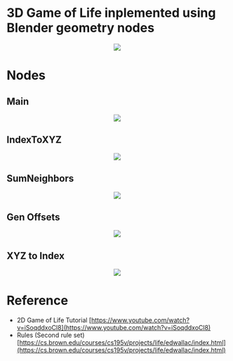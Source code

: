 # 3D Game of Life inplemented using Blender geometry nodes
<p align="center">
  <img src="https://github.com/user-attachments/assets/0bd73f68-7017-4826-8043-8173ed3949cb" />
</p>

# Nodes

## Main
<p align="center">
  <img src="https://github.com/user-attachments/assets/deaf5c83-7707-4737-85b2-d38a0477203e" />
</p>

## IndexToXYZ
<p align="center">
  <img src="https://github.com/user-attachments/assets/55f7ce5c-ffb9-4bf0-ab57-7b3382beb675" />
</p>

## SumNeighbors
<p align="center">
  <img src="https://github.com/user-attachments/assets/220b9eef-2083-41a9-a83e-52fc804415d0" />
</p>

## Gen Offsets
<p align="center">
  <img src="https://github.com/user-attachments/assets/0c97d738-a485-4e2f-8c27-68aa1f6785b5" />
</p>

## XYZ to Index
<p align="center">
  <img src="https://github.com/user-attachments/assets/0c8354b6-749e-4ca6-b875-c6fde9735819" />
</p> 

# Reference

- 2D Game of Life Tutorial [https://www.youtube.com/watch?v=iSoqddxoCl8](https://www.youtube.com/watch?v=iSoqddxoCl8)
- Rules (Second rule set) [https://cs.brown.edu/courses/cs195v/projects/life/edwallac/index.html](https://cs.brown.edu/courses/cs195v/projects/life/edwallac/index.html)
